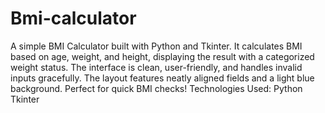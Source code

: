 # Bmi-calculator
A simple BMI Calculator built with Python and Tkinter. It calculates BMI based on age, weight, and height, displaying the result with a categorized weight status. The interface is clean, user-friendly, and handles invalid inputs gracefully. The layout features neatly aligned fields and a light blue background. Perfect for quick BMI checks!
Technologies Used:
Python
Tkinter
